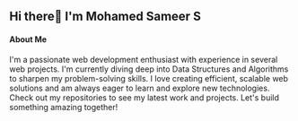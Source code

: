 ## Hi there👋 I'm Mohamed Sameer S

#### About Me
<p>I'm a passionate web development enthusiast with experience in several web projects. I'm currently diving deep into Data Structures and Algorithms to sharpen my problem-solving skills. I love creating efficient, scalable web solutions and am always eager to learn and explore new technologies. Check out my repositories to see my latest work and projects. Let's build something amazing together!</p>

<br>


